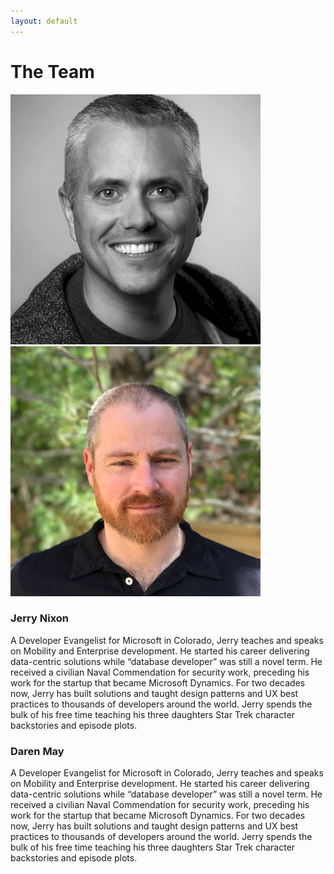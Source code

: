 ```yaml
---
layout: default
---
```

# The Team
![](./Images/jerry-nixon.jpg)![](./Images/daren-may.jpg)
### Jerry Nixon
A Developer Evangelist for Microsoft in Colorado, Jerry teaches and speaks on Mobility and Enterprise development. He started his career delivering data-centric solutions while “database developer” was still a novel term. He received a civilian Naval Commendation for security work, preceding his work for the startup that became Microsoft Dynamics. For two decades now, Jerry has built solutions and taught design patterns and UX best practices to thousands of developers around the world. Jerry spends the bulk of his free time teaching his three daughters Star Trek character backstories and episode plots.

### Daren May
A Developer Evangelist for Microsoft in Colorado, Jerry teaches and speaks on Mobility and Enterprise development. He started his career delivering data-centric solutions while “database developer” was still a novel term. He received a civilian Naval Commendation for security work, preceding his work for the startup that became Microsoft Dynamics. For two decades now, Jerry has built solutions and taught design patterns and UX best practices to thousands of developers around the world. Jerry spends the bulk of his free time teaching his three daughters Star Trek character backstories and episode plots.